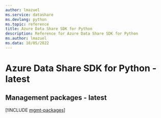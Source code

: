 ```yaml
---
author: lmazuel
ms.service: datashare
ms.devlang: python
ms.topic: reference
title: Azure Data Share SDK for Python
description: Reference for Azure Data Share SDK for Python
ms.author: lmazuel
ms.data: 10/05/2022
---
```

# Azure Data Share SDK for Python - latest

## Management packages - latest
[!INCLUDE [mgmt-packages](data-share-mgmt-index.md)]